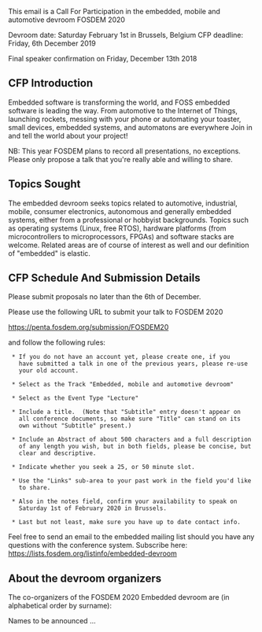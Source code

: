This email is a Call For Participation in the embedded, mobile and
automotive devroom FOSDEM 2020


Devroom date: Saturday February 1st in Brussels, Belgium
CFP deadline: Friday, 6th December 2019

Final speaker confirmation on Friday, December 13th 2018


CFP Introduction
---------------------------

Embedded software is transforming the world, and FOSS embedded software
is leading the way. From automotive to the Internet of Things,
launching rockets, messing with your phone or automating your toaster,
small devices, embedded systems, and automatons are everywhere
Join in and tell the world about your project!

NB: This year FOSDEM plans to record all presentations, no exceptions.
Please only propose a talk that you're really able and willing to share.

Topics Sought
------------------------

The embedded devroom seeks topics related to automotive, industrial,
mobile, consumer electronics, autonomous and generally embedded
systems, either from a professional or hobbyist backgrounds. Topics
such as operating systems (Linux, free RTOS), hardware platforms (from
microcontrollers to microprocessors, FPGAs) and software stacks are
welcome. Related areas are of course of interest as well and our
definition of "embedded" is elastic.

CFP Schedule And Submission Details
-----------------------------------------------------------

Please submit proposals no later than the 6th of December.

Please use the following URL to submit your talk to FOSDEM 2020

https://penta.fosdem.org/submission/FOSDEM20


and follow the following rules:

     * If you do not have an account yet, please create one, if you
       have submitted a talk in one of the previous years, please re-use
       your old account.

     * Select as the Track "Embedded, mobile and automotive devroom"

     * Select as the Event Type "Lecture"

     * Include a title.  (Note that "Subtitle" entry doesn't appear on
       all conference documents, so make sure "Title" can stand on its
       own without "Subtitle" present.)

     * Include an Abstract of about 500 characters and a full description
       of any length you wish, but in both fields, please be concise, but
       clear and descriptive.

     * Indicate whether you seek a 25, or 50 minute slot.

     * Use the "Links" sub-area to your past work in the field you'd like
       to share.

     * Also in the notes field, confirm your availability to speak on
       Saturday 1st of February 2020 in Brussels.

     * Last but not least, make sure you have up to date contact info.

Feel free to send an email to the embedded mailing list should you have
any questions with the conference system.
Subscribe here: https://lists.fosdem.org/listinfo/embedded-devroom


About the devroom organizers
--------------------------------------------------

The co-organizers of the FOSDEM 2020 Embedded devroom are
(in alphabetical order by surname):

Names to be announced ...
